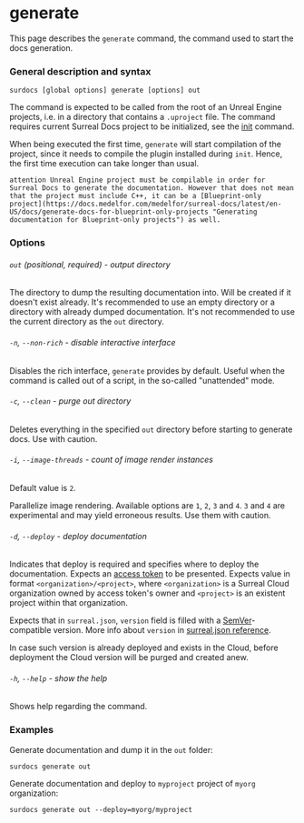 # generate

This page describes the `generate` command, the command used to start the docs generation.

### General description and syntax

```
surdocs [global options] generate [options] out
```

The command is expected to be called from the root of an Unreal Engine projects, i.e. in a directory that contains a `.uproject` file. The command requires current Surreal Docs project to be initialized, see the [init](docs/cli/init "Init command") command.

When being executed the first time, `generate` will start compilation of the project, since it needs to compile the plugin installed during `init`. Hence, the first time execution can take longer than usual.

``attention
Unreal Engine project must be compilable in order for Surreal Docs to generate the documentation. However that does not mean that the project must include C++, it can be a [Blueprint-only project](https://docs.medelfor.com/medelfor/surreal-docs/latest/en-US/docs/generate-docs-for-blueprint-only-projects "Generating documentation for Blueprint-only projects") as well.
``

### Options

###### `out` (positional, required) - output directory

The directory to dump the resulting documentation into. Will be created if it doesn't exist already. It's recommended to use an empty directory or a directory with already dumped documentation. It's not recommended to use the current directory as the `out` directory.

###### `-n`, `--non-rich` - disable interactive interface

Disables the rich interface, `generate` provides by default. Useful when the command is called out of a script, in the so-called "unattended" mode.

###### `-c`, `--clean` - purge out directory

Deletes everything in the specified `out` directory before starting to generate docs. Use with caution.

###### `-i`, `--image-threads` - count of image render instances

Default value is `2`.

Parallelize image rendering. Available options are `1`, `2`, `3` and `4`. `3` and `4` are experimental and may yield erroneous results. Use them with caution.

###### `-d`, `--deploy` - deploy documentation

Indicates that deploy is required and specifies where to deploy the documentation. Expects an [access token](docs/cli/global-options#access-tokens "Access tokens") to be presented. Expects value in format `<organization>/<project>`, where `<organization>` is a Surreal Cloud organization owned by access token's owner and `<project>` is an existent project within that organization.

Expects that in `surreal.json`, `version` field is filled with a [SemVer](https://semver.org/ "Semantic versioning")-compatible version. More info about `version` in [surreal.json reference](docs/surreal-json#code-version-code).

In case such version is already deployed and exists in the Cloud, before deployment the Cloud version will be purged and created anew.

###### `-h`, `--help` - show the help

Shows help regarding the command.

### Examples

Generate documentation and dump it in the `out` folder:

```
surdocs generate out
```

Generate documentation and deploy to `myproject` project of `myorg` organization:

```
surdocs generate out --deploy=myorg/myproject
```
